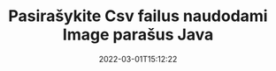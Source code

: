 ---
############################# Static ############################
layout: "auto-gen-signature"
date: 2022-03-01T15:12:22
draft: false
operation: Sign
signaturetype: Image
fileformat: Csv
productName: Java
lang: lt
productCode: java
otherformats: pdf doc docx docm dot dotm dotx odt ott rtf xls xlsx xlsm xlsb csv ods ots xltx xltm ppt pptx pps ppsx odp otp potx potm pptm ppsm png jpg bmp gif tiff svg webp wmf
breadcrumb: Put Image signature on Csv for Java

############################# Head ############################
head_title: "Image parašų pridėjimas prie Csv failo naudojant Java"
head_description: "Įdėkite Image parašą į Csv failą, skirtą Java, naudodami kelias kodo eilutes. Norėdami pasirašyti daugybę failų formatų, naudokite GroupDocs Document Signature API."

############################# Header ############################
title: "Pasirašykite Csv failus naudodami Image parašus Java"
description: "Kaip pridėti Image parašą su keliomis Java kodo eilutėmis"
bg_image: "https://cms.admin.containerize.com/templates/aspose/App_Themes/V3/images/bg/header1.png"
bg_overlay: false
button:
    enable: true

############################# SubMenu ############################
submenu:
    enable: true

    left:
        img_alt: "GroupDocs.Signature for Java"
        image: "https://cms.admin.containerize.com/templates/groupdocs/images/product-logos/90x90-noborder/groupdocs-signature-java.png"
        product: "GroupDocs.Signature"
        platform: "Java"



############################# About ############################
about:
    enable: true
    title: "Apie GroupDocs.Signature for Java vaizdo parašų API"
    content: |
        [GroupDocs.Signature for Java](https://products.groupdocs.com/signature/java/) yra populiari skaitmeninių dokumentų el. pasirašymo API. Galimi parašai, tokie kaip tekstai, vaizdai, skaitmeniniai sertifikatai, brūkšniniai kodai, QR kodai, antspaudai ar metaduomenys. Parašai gali būti dedami ant PDF, MS Word dokumentų, MS Excel darbaknygų, MS PowerPoint pristatymų, Adobe Photoshop failų ir įvairių vaizdų formatų. Klientai gali pasirašyti savo dokumentą ir atnaujinti, ieškoti, tikrinti, ištrinti ar peržiūrėti ant tų dokumentų įrašytus el. Be to, suteikiama daug parašų pritaikymo galimybių.
    

############################# Steps ############################
steps:
    enable: true
    title_left: "Veiksmai norint pasirašyti Csv naudojant Image programoje Java"
    content_left: |
        [GroupDocs.Signature for Java](https://products.groupdocs.com/signature/java/) suteikia galimybę greitai ir lengvai pasirašyti Csv dokumentus su Image parašais.
        
        * Sukurkite parašo klasės egzempliorių, pateikiantį Csv failą, kuris turėtų būti pasirašytas kaip kelias arba atminties srautas
        * Sukurkite SignOptions klasę ir nustatykite visus reikalingus duomenis.
        * Iškvieskite Signature.Sign() metodą, perduodantį išvesties Csv failą arba atminties srautą

    title_right: " Sistemos reikalavimai"
    content_right: |
        GroupDocs.Signature for Java palaikomos visose pagrindinėse platformose ir operacinėse sistemose. Prieš vykdydami toliau pateiktą kodą, įsitikinkite, kad jūsų sistemoje yra įdiegtos šios būtinos sąlygos.

        * Operacinės sistemos: Microsoft Windows, Linux, MacOS
        * Kūrimo aplinkos: NetBeans, Intellij IDEA, Eclipse, etc.
        * Java runtime: J2SE 6.0 and above
        * Gaukite naujausią GroupDocs.Signature for Java iš [Maven](https://repository.groupdocs.com/webapp/#/artifacts/browse/tree/General/repo/com/groupdocs/groupdocs-signature)
         
    code: |
        ```java    
                
        // Set up input Csv file
        String filePath = "input.csv";
        // Set up output file
        String outputFilePath = "output.csv";
        // Provide image file
        String imageFilePath = "image.png";

        // Instantiate Signature for input file
        Signature signature = new Signature(filePath);

        //Provide sign options
        ImageSignOptions options = new ImageSignOptions(imageFilePath);

        // set signature position
        options.setLeft(50);
        options.setTop(200);

        // sign Csv document
        SignResult result = signature.sign(outputFilePath, options);
        ```

############################# Demos ############################
demos:
    enable: true
    title: "Dokumentų Csv pasirašymas naudojant Image tiesioginę demonstraciją"
    content: |
       Pasirašykite Csv failą įvairiais parašais dabar apsilankę [GroupDocs.Signature App](https://products.groupdocs.app/signature/family) svetainėje. Jūsų laukia nemokama internetinė demonstracinė versija.          

############################# More Formats ############################
more_formats:
    enable: true
    title: "Kiti palaikomi Image parašai, skirti Java"
    content: |
        "Taip pat galite pasirašyti Csv naudodami kitų tipų parašus. Žiūrėkite žemiau esantį sąrašą."
    format: 
       
       
back_to_top:
    enable: true
---